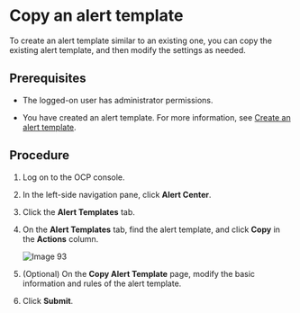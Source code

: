 # Copy an alert template

To create an alert template similar to an existing one, you can copy the existing alert template, and then modify the settings as needed. 

## Prerequisites

* The logged-on user has administrator permissions. 

* You have created an alert template. For more information, see [Create an alert template](../400.manage-alert-templates/100.create-an-alert-template.md). 

## Procedure

1. Log on to the OCP console. 

2. In the left-side navigation pane, click **Alert Center**. 

3. Click the **Alert Templates** tab. 

4. On the **Alert Templates** tab, find the alert template, and click **Copy** in the **Actions** column. 

   ![Image 93](https://obbusiness-private.oss-cn-shanghai.aliyuncs.com/doc/img/ocp/401/%E5%A4%8D%E5%88%B6%E5%91%8A%E8%AD%A6%E6%A8%A1%E6%9D%BF1.png)

5. (Optional) On the **Copy Alert Template** page, modify the basic information and rules of the alert template. 

6. Click **Submit**. 
